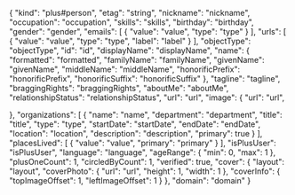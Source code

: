 {
  "kind": "plus#person",
  "etag": "string",
  "nickname": "nickname",
  "occupation": "occupation",
  "skills": "skills",
  "birthday": "birthday",
  "gender": "gender",
  "emails": [
    {
      "value": "value",
      "type": "type"
    }
  ],
  "urls": [
    {
      "value": "value",
      "type": "type",
      "label": "label"
    }
  ],
  "objectType": "objectType",
  "id": "id",
  "displayName": "displayName",
  "name": {
    "formatted": "formatted",
    "familyName": "familyName",
    "givenName": "givenName",
    "middleName": "middleName",
    "honorificPrefix": "honorificPrefix",
    "honorificSuffix": "honorificSuffix" 
  },
  "tagline": "tagline",
  "braggingRights": "braggingRights",
  "aboutMe": "aboutMe",
  "relationshipStatus": "relationshipStatus",
  "url": "url",
  "image": {
    "url": "url",

  },
  "organizations": [
    {
      "name": "name",
      "department": "department",
      "title": "title",
      "type": "type",
      "startDate": "startDate",
      "endDate": "endDate",
      "location": "location",
      "description": "description",
      "primary": true
    }
  ],
  "placesLived": [
    {
      "value": "value",
      "primary": "primary"
    }
  ],
  "isPlusUser": "isPlusUser",
  "language": "language",
  "ageRange": {
    "min": 0,
    "max": 1
  },
  "plusOneCount": 1,
  "circledByCount": 1,
  "verified": true,
  "cover": {
    "layout": "layout",
    "coverPhoto": {
      "url": "url",
      "height": 1,
      "width": 1
    },
    "coverInfo": {
      "topImageOffset": 1,
      "leftImageOffset": 1
    }
  },
  "domain": "domain"
}